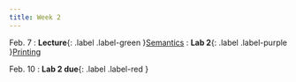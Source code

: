 ```yaml
---
title: Week 2
---
```


Feb. 7
: **Lecture**{: .label .label-green }[Semantics](#)
: **Lab 2**{: .label .label-purple }[Printing](#)

Feb. 10
: **Lab 2 due**{: .label .label-red }
